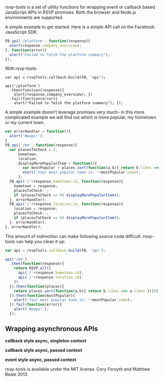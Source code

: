 rsvp-tools is a set of utility functions for wrapping event or
callback based JavaScript APIs in RSVP promises. Both the browser
and Node.js environments are supported.

A simple example to get started. Here is a simple API call on the
Facebook JavaScript SDK:

```javascript
FB.api('/platform', function(response){
  alert(response.company_overview);
}, function(error){
  alert("Failed to fetch the platform summary");
});
```

With rsvp-tools:

```
var api = rsvpTools.callback.build(FB, 'api');

api('/platform')
  .then(function(response){
    alert(response.company_overview); })
  .fail(function(error){
    alert("Failed to fetch the platform summary"); });
```

A simple example doesn't leverage promises very much- in this more
complicated example we will find out which is more popular, my hometown
or my current town.

```javascript
var errorHandler = function(){
  alert('Woops!');
}
FB.api('/me', function(response){
  var placesToCheck = 2,
      hometown,
      location;
      displayMorePopularItem = function(){
        var mostPopular = places.sort(function(a,b){ return b.likes <=> a.likes })[0];
        alert('Your most popular town is: '+mostPopular.name);
      };
  FB.api('/'+response.hometown.id, function(response){
    hometown = response;
    placesToCheck--;
    if (placesToCheck == 0) displayMorePopularItem();
  }, errorHandler);
  FB.api('/'+response.location.id, function(response){
    location = response;
    placesToCheck--;
    if (placesToCheck == 0) displayMorePopularItem();
  }, errorHandler);
}, errorHandler);
```

This amount of indirection can make following source code difficult.
rsvp-tools can help you clean it up:

```javascript
var api = rsvpTools.callback.build(FB, 'api');

api('/me')
  .then(function(response){
    return RSVP.all([
      api('/'+response.hometown.id),
      api('/'+response.location.id)
    ])
  }).then(function(places){
    return places.sort(function(a,b){ return b.likes <=> a.likes })[0];
  }).then(function(mostPopular){
    alert('Your most popular town is: '+mostPopular.name);
  }).fail(function(error){
    alert('Woops!');
  });
```

Wrapping asynchronous APIs
---

**callback style async, singleton context**

**callback style async, passed context**

**event style async, passed context**

rsvp-tools is available under the MIT license. Cory Forsyth and Matthew Beale 2013
